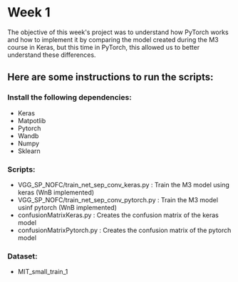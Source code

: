 # Week 1
The objective of this week's project was to understand how PyTorch works and how to implement it by comparing the model created during the M3 course in Keras, but this time in PyTorch, this allowed us to better understand these differences. 
## Here are some instructions to run the scripts:
### Install the following dependencies:
* Keras
* Matpotlib
* Pytorch
* Wandb
* Numpy
* Sklearn
### Scripts:
* VGG_SP_NOFC/train_net_sep_conv_keras.py     : Train the M3 model using keras (WnB implemented)
* VGG_SP_NOFC/train_net_sep_conv_pytorch.py   : Train the M3 model usinf pytorch (WnB implemented)
* confusionMatrixKeras.py                     : Creates the confusion matrix  of the keras model
* confusionMatrixPytorch.py                   : Creates the confusion matrix  of the pytorch model
### Dataset:
* MIT_small_train_1


